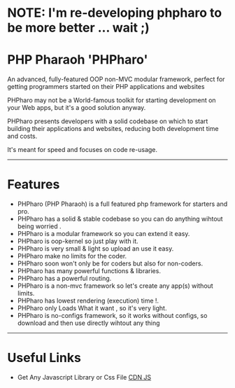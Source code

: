 NOTE: I'm re-developing phpharo to be more better ... wait ;)
===============================================================

PHP Pharaoh 'PHPharo'
=======================

An advanced, fully-featured OOP non-MVC modular framework, 
perfect for getting programmers started on their PHP applications and websites

PHPharo may not be a World-famous toolkit for starting development on your Web apps,
 but it's a good solution anyway.

PHPharo presents developers with a solid codebase on which to start building their 
applications and websites, reducing both development time and costs.

It's meant for speed and focuses on code re-usage.

***

Features
=========

* PHPharo (PHP Pharaoh) is a full featured php framework
  for starters and pro.
* PHPharo has a solid & stable codebase so you can do anything wihtout
  being worried .
* PHPharo is a modular framework so you can extend it easy.
* PHPharo is oop-kernel so just play with it.
* PHPharo is very small & light so upload an use it easy.
* PHPharo make no limits for the coder.
* PHPharo soon won't only be for coders but also for non-coders.
* PHPharo has many powerful functions & libraries.
* PHPharo has a powerful routing.
* PHPharo is a non-mvc framework so let's create any app(s) without limits.
* PHPharo has lowest rendering (execution) time !.
* PHPharo only Loads What it want , so it's very light.
* PHPharo is no-configs framework, so it works without configs, so download and then use
  directly wihtout any thing
  
***

Useful Links  
=============

* Get Any Javascript Library or Css File [CDN JS](http://cdnjs.com/)
